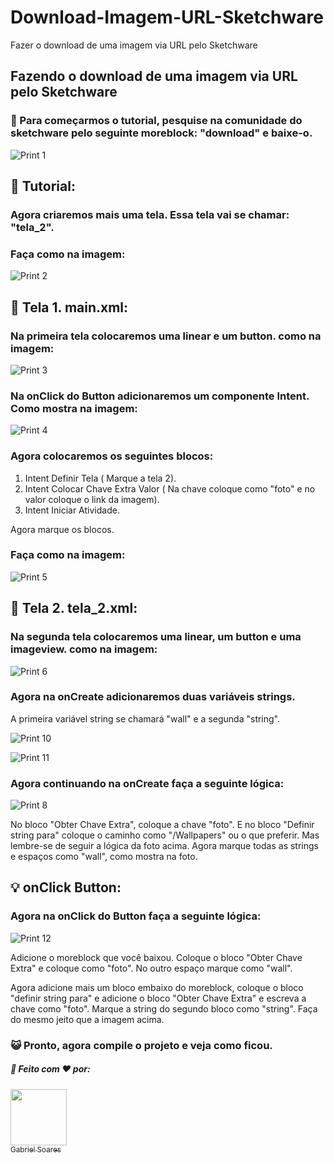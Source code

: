 # Download-Imagem-URL-Sketchware
Fazer o download de uma imagem via URL pelo Sketchware

## Fazendo o download de uma imagem via URL pelo Sketchware

### :cherries: Para começarmos o tutorial, pesquise na comunidade do sketchware pelo seguinte moreblock: "download" e baixe-o.

![Print 1](https://github.com/Gabriel-True/Download-Imagem-URL-Sketchware/blob/main/Screenshot_20201027-145804.png)

## :page_facing_up: Tutorial: 

### Agora criaremos mais uma tela. Essa tela vai se chamar: "tela_2".

### Faça como na imagem:

![Print 2](https://github.com/Gabriel-True/Download-Imagem-URL-Sketchware/blob/main/Screenshot_20201027-130253.png)

## :iphone: Tela 1. main.xml:

### Na primeira tela colocaremos uma linear e um button. como na imagem:

![Print 3](https://github.com/Gabriel-True/Download-Imagem-URL-Sketchware/blob/main/Screenshot_20201027-131125.png)

### Na onClick do Button adicionaremos um componente Intent. Como mostra na imagem:

![Print 4](https://github.com/Gabriel-True/Download-Imagem-URL-Sketchware/blob/main/Screenshot_20201027-130116.png)

### Agora colocaremos os seguintes blocos:

1. Intent Definir Tela ( Marque a tela 2).
2. Intent Colocar Chave Extra Valor ( Na chave coloque como "foto" e no valor coloque o link da imagem).
3. Intent Iniciar Atividade.

Agora marque os blocos.

### Faça como na imagem:

![Print 5](https://github.com/Gabriel-True/Download-Imagem-URL-Sketchware/blob/main/Screenshot_20201027-145935.png)

## :iphone: Tela 2. tela_2.xml:

### Na segunda tela colocaremos uma linear, um button e uma imageview. como na imagem:

![Print 6](https://github.com/Gabriel-True/Download-Imagem-URL-Sketchware/blob/main/Screenshot_20201027-131137.png)

### Agora na onCreate adicionaremos duas variáveis strings.

A primeira variável string se chamará "wall"
 e a segunda "string".
 
 ![Print 10](https://github.com/Gabriel-True/Download-Imagem-URL-Sketchware/blob/main/Screenshot_20201027-130648.png)
 
 ![Print 11](https://github.com/Gabriel-True/Download-Imagem-URL-Sketchware/blob/main/Screenshot_20201027-130703.png)
 
### Agora continuando na onCreate faça a seguinte lógica:
 
 ![Print 8](https://github.com/Gabriel-True/Download-Imagem-URL-Sketchware/blob/main/Screenshot_20201027-131359.png)
 
 No bloco "Obter Chave Extra", coloque a chave "foto". E no bloco "Definir string para" coloque o caminho como "/Wallpapers" ou o que preferir. Mas lembre-se de seguir a lógica da foto acima. Agora marque todas as strings e espaços como "wall", como mostra na foto.
 
 ## :bulb: onClick Button:
 
 ### Agora na onClick do Button faça a seguinte lógica:
 
 ![Print 12](https://github.com/Gabriel-True/Download-Imagem-URL-Sketchware/blob/main/Screenshot_20201027-131453.png)
 
 Adicione o moreblock que você baixou. Coloque o bloco "Obter Chave Extra" e coloque como "foto". No outro espaço marque como "wall". 
 
 Agora adicione mais um bloco embaixo do moreblock, coloque o bloco "definir string para" e adicione o bloco "Obter Chave Extra" e escreva a chave como "foto". Marque a string do segundo bloco como "string". Faça do mesmo jeito que a imagem acima.
 
 ### :smiley_cat: Pronto, agora compile o projeto e veja como ficou. 
 
 ##### :bust_in_silhouette: Feito com  :heart:  por:
 
 [<img src="https://github.com/Gabriel-True/Download-Imagem-URL-Sketchware/blob/main/IMG_20201020_170359.png" width=90 > <br> <sub> Gabriel Soares </sub>](https://github.com/Gabriel-True) 




